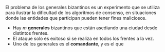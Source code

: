 El problema de los generales bizantinos es un experimento que se utiliza para ilustrar la dificultad de los algoritmos de consenso, en situaciones donde las entidades que participan pueden tener fines maliciosos.

- Hay $m$ **generales** bizantinos que están asediando una ciudad desde distintos frentes.
- El ataque solo es exitoso si se realiza en todos los frentes a la vez.
- Uno de los generales es el **comandante**, y es el que 
